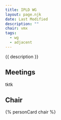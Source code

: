 ```yaml
---
title: IPLD WG
layout: page.njk
date: Last Modified
description: ""
chair: vmx
tags:
  - wg
  - adjacent
---
```


{{ description }}

## Meetings

tktk

## Chair

{% personCard chair %}
